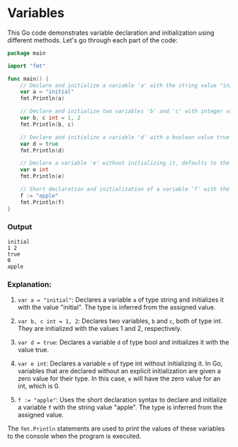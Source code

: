 # Variables

This Go code demonstrates variable declaration and initialization using different methods. Let's go through each part of the code:

```go
package main

import "fmt"

func main() {
    // Declare and initialize a variable 'a' with the string value "initial"
    var a = "initial"
    fmt.Println(a)

    // Declare and initialize two variables 'b' and 'c' with integer values 1 and 2
    var b, c int = 1, 2
    fmt.Println(b, c)

    // Declare and initialize a variable 'd' with a boolean value true
    var d = true
    fmt.Println(d)

    // Declare a variable 'e' without initializing it, defaults to the zero value for its type (int in this case)
    var e int
    fmt.Println(e)

    // Short declaration and initialization of a variable 'f' with the string value "apple"
    f := "apple"
    fmt.Println(f)
}
```
### Output
```
initial
1 2
true
0
apple
```
### Explanation:

1. `var a = "initial"`: Declares a variable `a` of type string and initializes it with the value "initial". The type is inferred from the assigned value.

2. `var b, c int = 1, 2`: Declares two variables, `b` and `c`, both of type int. They are initialized with the values 1 and 2, respectively.

3. `var d = true`: Declares a variable `d` of type bool and initializes it with the value true.

4. `var e int`: Declares a variable `e` of type int without initializing it. In Go, variables that are declared without an explicit initialization are given a zero value for their type. In this case, `e` will have the zero value for an int, which is 0.

5. `f := "apple"`: Uses the short declaration syntax to declare and initialize a variable `f` with the string value "apple". The type is inferred from the assigned value.

The `fmt.Println` statements are used to print the values of these variables to the console when the program is executed.
